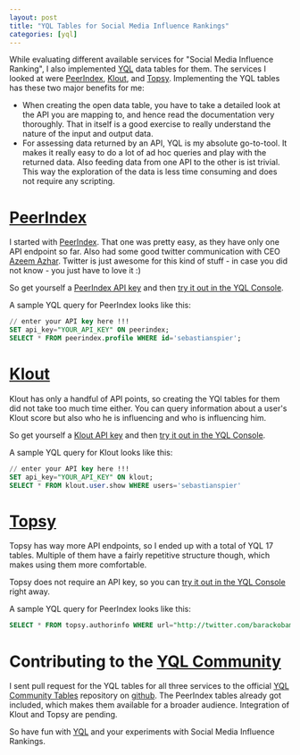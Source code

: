 ```yaml
---
layout: post
title: "YQL Tables for Social Media Influence Rankings"
categories: [yql]
---
```


While evaluating different available services for "Social Media Influence Ranking", I also implemented [YQL][yql] data tables for them. The services I looked at were [PeerIndex][peerindex], [Klout][klout], and [Topsy][topsy]. Implementing the YQL tables has these two major benefits for me:

* When creating the open data table, you have to take a detailed look at the API you are mapping to, and hence read the documentation very thoroughly. That in itself is a good exercise to really understand the nature of the input and output data.
* For assessing data returned by an API, YQL is my absolute go-to-tool. It makes it really easy to do a lot of ad hoc queries and play with the returned data. Also feeding data from one API to the other is ist trivial. This way the exploration of the data is less time consuming and does not require any scripting. 

# [PeerIndex][peerindex]

I started with [PeerIndex][peerindex]. That one was pretty easy, as they have only one API endpoint so far. Also had some good twitter communication with CEO [Azeem Azhar](https://twitter.com/#!/azeem). Twitter is just awesome for this kind of stuff - in case you did not know - you just have to love it :)

So get yourself a [PeerIndex API key](http://dev.peerindex.net/) and then [try it out in the YQL Console](http://yhoo.it/lFtT2P).

A sample YQL query for PeerIndex looks like this:

```sql
// enter your API key here !!!
SET api_key="YOUR_API_KEY" ON peerindex;
SELECT * FROM peerindex.profile WHERE id='sebastianspier';
```

# [Klout][klout]

Klout has only a handful of API points, so creating the YQl tables for them did not take too much time either. You can query information about a user's Klout score but also who he is influencing and who is influencing him.

So get yourself a [Klout API key](http://developer.klout.com/) and then [try it out in the YQL Console](http://yhoo.it/jU6pWh).

A sample YQL query for Klout looks like this:

```sql
// enter your API key here !!!
SET api_key="YOUR_API_KEY" ON klout;
SELECT * FROM klout.user.show WHERE users='sebastianspier'
```

# [Topsy][topsy] 

Topsy has way more API endpoints, so I ended up with a total of YQL 17 tables. Multiple of them have a fairly repetitive structure though, which makes using them more comfortable.

Topsy does not require an API key, so you can [try it out in the YQL Console](http://yhoo.it/lTc3Bs) right away.

A sample YQL query for PeerIndex looks like this:

```sql
SELECT * FROM topsy.authorinfo WHERE url="http://twitter.com/barackobama"
```

# Contributing to the [YQL Community][yql_open_data_tables]

I sent pull request for the YQL tables for all three services to the official [YQL Community Tables][yql_open_data_tables] repository on [github][yql_open_data_tables_github]. The PeerIndex tables already got included, which makes them available for a broader audience. Integration of Klout and Topsy are pending.

So have fun with [YQL][yql] and your experiments with Social Media Influence Rankings.  



[yql]: http://developer.yahoo.com/yql/
[yql_open_data_tables]: http://www.datatables.org
[yql_open_data_tables_github]: https://github.com/yql/yql-tables

[klout]: http://klout.com
[peerindex]: http://www.peerindex.net
[topsy]: http://topsy.com
